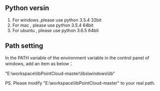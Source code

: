 ## Python versin
1. For windows ,please use python 3.5.4 32bit
2. For mac , please use python 3.5.4 64bit
3. For ubuntu  , please use python 3.6.5 64bit 

## Path setting 

In the PATH variable of the environment variable in the control panel of windows, add an item as below：

"E:\workspace\libPointCloud-master\libs\windows\lib"

PS. Please modify  "E:\workspace\libPointCloud-master"  to your real path.


